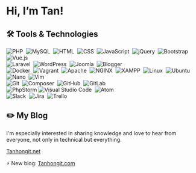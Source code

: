 #  Hi, I’m Tan!

## 🛠 Tools & Technologies

![PHP](https://img.shields.io/badge/-PHP-001a33?style=flat&logo=php)&nbsp;
![MySQL](https://img.shields.io/badge/-MySQL-001a33?style=flat&logo=MySQL)&nbsp;
![HTML](https://img.shields.io/badge/-HTML-001a33?style=flat&logo=HTML5)&nbsp;
![CSS](https://img.shields.io/badge/-CSS-001a33?style=flat&logo=CSS3&logoColor=1572B6)&nbsp;
![JavaScript](https://img.shields.io/badge/-JavaScript-001a33?style=flat&logo=javascript)&nbsp;
![jQuery](https://img.shields.io/badge/-jQuery-001a33?style=flat&logo=jquery)&nbsp;
![Bootstrap](https://img.shields.io/badge/-Bootstrap-001a33?style=flat&logo=bootstrap&logoColor=563D7C)
![Vue.js](https://img.shields.io/badge/-Vue.js-001a33?style=flat&logo=Vue.js)&nbsp;
<br>
![Laravel](https://img.shields.io/badge/Laravel-001a33?logo=Laravel)&nbsp;
![WordPress](https://img.shields.io/badge/WordPress-001a33?logo=wordpress)&nbsp;
![Joomla](https://img.shields.io/badge/Joomla-001a33?logo=Joomla)&nbsp;
![Blogger](https://img.shields.io/badge/Blogger-001a33?logo=Blogger)&nbsp;
<br>
![Docker](https://img.shields.io/badge/-Docker-001a33?style=flat&logo=Docker)&nbsp;
![Vagrant](https://img.shields.io/badge/-Vagrant-001a33?style=flat&logo=Vagrant)&nbsp;
![Apache](https://img.shields.io/badge/-Apache-001a33?style=flat&logo=Apache)&nbsp;
![NGINX](https://img.shields.io/badge/-NGINX-001a33?style=flat&logo=NGINX)&nbsp;
![XAMPP](https://img.shields.io/badge/-XAMPP-001a33?style=flat&logo=xampp)&nbsp;
![Linux](https://img.shields.io/badge/-Linux-001a33?style=flat&logo=linux)&nbsp;
![Ubuntu](https://img.shields.io/badge/-Ubuntu-001a33?style=flat&logo=Ubuntu)&nbsp;
![Nano](https://img.shields.io/badge/-Nano-001a33?style=flat&logo=Nano)&nbsp;
![Vim](https://img.shields.io/badge/-Vim-001a33?style=flat&logo=Vim)&nbsp;
<br>
![Git](https://img.shields.io/badge/-Git-001a33?style=flat&logo=git)&nbsp;
![Composer](https://img.shields.io/badge/-Composer-001a33?style=flat&logo=composer)&nbsp;
![GitHub](https://img.shields.io/badge/-GitHub-001a33?style=flat&logo=github)&nbsp;
![GitLab](https://img.shields.io/badge/-GitLab-001a33?style=flat&logo=gitlab)&nbsp;
<br>
![PhpStorm](https://img.shields.io/badge/-PhpStorm-001a33?style=flat&logo=phpstorm)
![Visual Studio Code](https://img.shields.io/badge/-Visual%20Studio%20Code-001a33?style=flat&logo=visual-studio-code&logoColor=007ACC)&nbsp;
![Atom](https://img.shields.io/badge/-Atom-001a33?style=flat&logo=Atom&logoColor=007ACC)&nbsp;
<br>
![Slack](https://img.shields.io/badge/-Slack-001a33?style=flat&logo=Slack)&nbsp;
![Jira](https://img.shields.io/badge/-Jira-001a33?style=flat&logo=Jira)&nbsp;
![Trello](https://img.shields.io/badge/-Trello-001a33?style=flat&logo=Trello)&nbsp;

## ✏️ My Blog

I'm especially interested in sharing knowledge and love to hear from everyone, not only in technical but everything.

<a target="_blank" href="https://tanhongit.net">Tanhongit.net</a>

⚡ New blog: <a target="_blank" href="https://tanhongit.com">Tanhongit.com</a>


<!--
**TanHongIT/tanhongit** is a ✨ _special_ ✨ repository because its `README.md` (this file) appears on your GitHub profile.
https://simpleicons.org/
Here are some ideas to get you started:

- 🔭 I’m currently working on ...
- 🌱 I’m currently learning ...
- 👯 I’m looking to collaborate on ...
- 🤔 I’m looking for help with ...
- 💬 Ask me about ...
- 📫 How to reach me: ...
- 😄 Pronouns: ...
- ⚡ Fun fact: ...
-->
